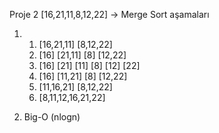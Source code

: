 Proje 2
[16,21,11,8,12,22] -> Merge Sort aşamaları

1. 
    1. [16,21,11]              [8,12,22]
    2.  [16] [21,11]          [8] [12,22]
    3.  [16] [21] [11]        [8] [12] [22]
    4.  [16]  [11,21]         [8] [12,22]
    5.    [11,16,21]          [8,12,22]
    6.    [8,11,12,16,21,22]

2. Big-O (nlogn)